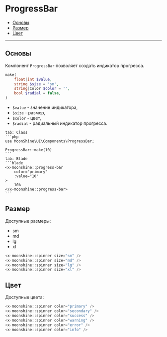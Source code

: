 # ProgressBar

- [Основы](#basics)
- [Размер](#size)
- [Цвет](#color)

---

<a name="basics"></a>
## Основы

Компонент `ProgressBar` позволяет создать индикатор прогресса.

```php
make(
    float|int $value,
    string $size = 'sm',
    string|Color $color = '',
    bool $radial = false,
)
```

 - `$value` - значение индикатора,
 - `$size` - размер,
 - `$color` - цвет,
 - `$radial` - радиальный индикатор прогресса.

~~~tabs
tab: Class
```php
use MoonShine\UI\Components\ProgressBar;

ProgressBar::make(10)
```
tab: Blade
```blade
<x-moonshine::progress-bar
    color="primary"
    :value="10"
>
    10%
</x-moonshine::progress-bar>
```
~~~

<a name="size"></a>
## Размер

Доступные размеры:

- sm
- md
- lg
- xl

```php
<x-moonshine::spinner size="sm" />
<x-moonshine::spinner size="md" />
<x-moonshine::spinner size="lg" />
<x-moonshine::spinner size="xl" />
```

<a name="color"></a>
## Цвет

Доступные цвета:

```php
<x-moonshine::spinner color="primary" />
<x-moonshine::spinner color="secondary" />
<x-moonshine::spinner color="success" />
<x-moonshine::spinner color="warning" />
<x-moonshine::spinner color="error" />
<x-moonshine::spinner color="info" />
```
